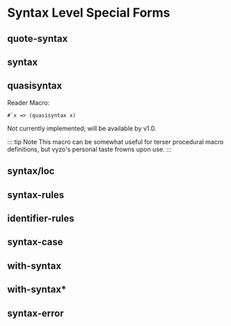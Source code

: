 # Syntax Level Special Forms

## quote-syntax

## syntax

## quasisyntax

Reader Macro:
```
#`x => (quasisyntax x)
```

Not currently implemented; will be available by v1.0.

::: tip Note
This macro can be somewhat useful for terser procedural macro
definitions, but vyzo's personal taste frowns upon use.
:::

## syntax/loc

## syntax-rules

## identifier-rules

## syntax-case

## with-syntax

## with-syntax*

## syntax-error
